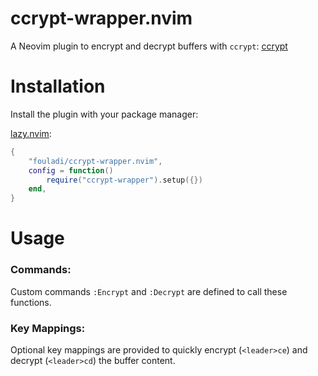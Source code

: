 # ccrypt-wrapper.nvim

A Neovim plugin to encrypt and decrypt buffers with `ccrypt`:
[ccrypt](https://ccrypt.sourceforge.net)

# Installation

Install the plugin with your package manager:

[lazy.nvim](https://github.com/folke/lazy.nvim):

```lua
{
    "fouladi/ccrypt-wrapper.nvim",
    config = function()
        require("ccrypt-wrapper").setup({})
    end,
}
```

# Usage

### Commands:

Custom commands `:Encrypt` and `:Decrypt` are defined to call these
functions.

### Key Mappings:

Optional key mappings are provided to quickly encrypt (`<leader>ce`) and
decrypt (`<leader>cd`) the buffer content.

